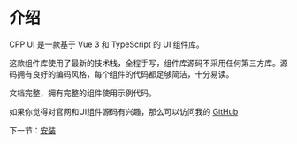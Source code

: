# 介绍

CPP UI 是一款基于 Vue 3 和 TypeScript 的 UI 组件库。

这款组件库使用了最新的技术栈，全程手写，组件库源码不采用任何第三方库。源码拥有良好的编码风格，每个组件的代码都足够简洁，十分易读。

文档完整，拥有完整的组件使用示例代码。

如果你觉得对官网和UI组件源码有兴趣，那么可以访问我的 [GitHub](https://github.com/wsmnnmm/CPP-UI)

下一节：[安装](#/doc/install)